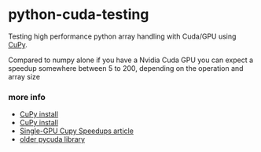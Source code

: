 # python-cuda-testing
Testing high performance python array handling with Cuda/GPU using [CuPy](https://cupy.dev/).

Compared to numpy alone if you have a Nvidia Cuda GPU 
you can expect a speedup somewhere between 5 to 200,  depending 
on the operation and array size  


### more info

+ [CuPy install](https://docs.cupy.dev/en/stable/install.html)
+ [CuPy install](https://docs.cupy.dev/en/stable/install.html)
+ [Single-GPU Cupy Speedups article](https://medium.com/rapids-ai/single-gpu-cupy-speedups-ea99cbbb0cbb)
+ [older pycuda library](https://github.com/inducer/pycuda)
